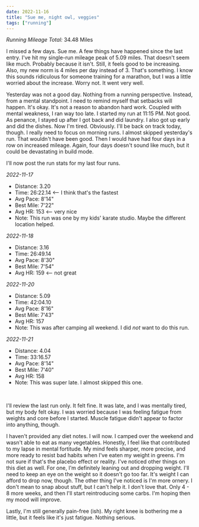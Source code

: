 ```yaml
---
date: 2022-11-16
title: "Sue me, night owl, veggies"
tags: ["running"]
---
```


*Running Mileage Total:* 34.48 Miles 

I missed a few days. Sue me. A few things have happened since the last entry. I've hit my single-run mileage peak of 5.09 miles. That doesn't seem like much. Probably because it isn't. Still, it feels good to be increasing. Also, my new norm is 4 miles per day instead of 3. That's something. I know this sounds ridiculous for someone training for a marathon, but I was a little worried about the increase. Worry not. It went very well. 

Yesterday was not a good day. Nothing from a running perspective. Instead, from a mental standpoint. I need to remind myself that setbacks will happen. It's okay. It's not a reason to abandon hard work. Coupled with mental weakness, I ran way too late. I started my run at 11:15 PM. Not good. As penance, I stayed up after I got back and did laundry. I also got up early and did the dishes. Now I'm tired. Obviously. I'll be back on track today, though. I really need to focus on morning runs. I almost skipped yesterday's run. That wouldn't have been good. Then I would have had four days in a row on increased mileage. Again, four days doesn't sound like much, but it could be devastating in build mode. 

I'll now post the run stats for my last four runs.

*2022-11-17*
- Distance: 3.20
- Time: 26:22.14 <-- I think that's the fastest
- Avg Pace: 8'14" 
- Best Mile: 7'22" 
- Avg HR: 153 <-- very nice
- Note: This run was one by my kids' karate studio. Maybe the different location helped.

*2022-11-18*
- Distance: 3.16
- Time: 26:49.14
- Avg Pace: 8'30"
- Best Mile: 7'54" 
- Avg HR: 159 <-- not great

*2022-11-20*
- Distance: 5.09
- Time: 42:04.10
- Avg Pace: 8'16"
- Best Mile: 7'43"
- Avg HR: 157
- Note: This was after camping all weekend. I did *not* want to do this run.

*2022-11-21*
- Distance: 4.04
- Time: 33:16.57
- Avg Pace: 8'14"
- Best Mile: 7'40"
- Avg HR: 158 
- Note: This was super late. I almost skipped this one.

<br />

I'll review the last run only. It felt fine. It was late, and I was mentally tired, but my body felt okay. I was worried because I was feeling fatigue from weights and core before I started. Muscle fatigue didn't appear to factor into anything, though. 

I haven't provided any diet notes. I will now. I camped over the weekend and wasn't able to eat as many vegetables. Honestly, I feel like that contributed to my lapse in mental fortitude. My mind feels sharper, more precise, and more ready to resist bad habits when I've eaten my weight in greens. I'm not sure if that's the placebo effect or reality. I've noticed other things on this diet as well. For one, I'm definitely leaning out and dropping weight. I'll need to keep an eye on the weight so it doesn't go too far. It's weight I can afford to drop now, though. The other thing I've noticed is I'm more ornery. I don't mean to snap about stuff, but I can't help it. I don't love that. Only 4 - 8 more weeks, and then I'll start reintroducing some carbs. I'm hoping then my mood will improve.

Lastly, I'm still generally pain-free (ish). My right knee is bothering me a little, but it feels like it's just fatigue. Nothing serious. 